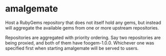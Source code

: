 # amalgemate

Host a RubyGems repository that does not itself hold any gems, but instead will aggregate the available gems from one or more upstream repositories.

Repositories are aggregated with priority ordering. Say two repositories are being proxied, and both of them have foogem-1.0.0. Whichever one was specified first when starting amalgemate will be served to users.
